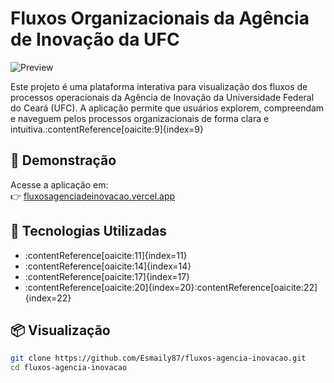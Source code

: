 # Fluxos Organizacionais da Agência de Inovação da UFC

![Preview](https://fluxosagenciadeinovacao.vercel.app/preview.png)

Este projeto é uma plataforma interativa para visualização dos fluxos de processos operacionais da Agência de Inovação da Universidade Federal do Ceará (UFC). A aplicação permite que usuários explorem, compreendam e naveguem pelos processos organizacionais de forma clara e intuitiva.:contentReference[oaicite:9]{index=9}

## 🚀 Demonstração

Acesse a aplicação em:  
👉 [fluxosagenciadeinovacao.vercel.app](https://fluxosagenciadeinovacao.vercel.app/#list)

## 🧰 Tecnologias Utilizadas

- :contentReference[oaicite:11]{index=11}
- :contentReference[oaicite:14]{index=14}
- :contentReference[oaicite:17]{index=17}
- :contentReference[oaicite:20]{index=20}:contentReference[oaicite:22]{index=22}

## 📦 Visualização

```bash
git clone https://github.com/Esmaily87/fluxos-agencia-inovacao.git
cd fluxos-agencia-inovacao


